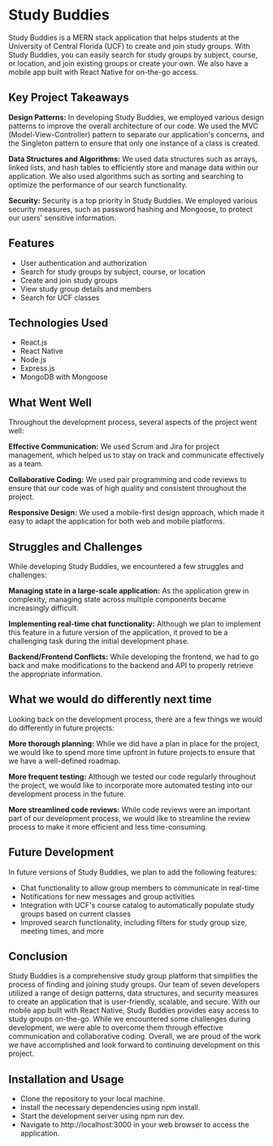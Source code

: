 # Study Buddies

Study Buddies is a MERN stack application that helps students at the University of Central Florida (UCF) to create and join study groups. With Study Buddies, you can easily search for study groups by subject, course, or location, and join existing groups or create your own. We also have a mobile app built with React Native for on-the-go access.


## Key Project Takeaways

**Design Patterns:** In developing Study Buddies, we employed various design patterns to improve the overall architecture of our code. We used the MVC (Model-View-Controller) pattern to separate our application's concerns, and the Singleton pattern to ensure that only one instance of a class is created.

**Data Structures and Algorithms:** We used data structures such as arrays, linked lists, and hash tables to efficiently store and manage data within our application. We also used algorithms such as sorting and searching to optimize the performance of our search functionality.

**Security:** Security is a top priority in Study Buddies. We employed various security measures, such as password hashing and Mongoose, to protect our users' sensitive information.

## Features

* User authentication and authorization
* Search for study groups by subject, course, or location
* Create and join study groups
* View study group details and members
* Search for UCF classes

## Technologies Used

* React.js
* React Native
* Node.js
* Express.js
* MongoDB with Mongoose


## What Went Well

Throughout the development process, several aspects of the project went well:

**Effective Communication:** We used Scrum and Jira for project management, which helped us to stay on track and communicate effectively as a team.

**Collaborative Coding:** We used pair programming and code reviews to ensure that our code was of high quality and consistent throughout the project.

**Responsive Design:** We used a mobile-first design approach, which made it easy to adapt the application for both web and mobile platforms.

## Struggles and Challenges

While developing Study Buddies, we encountered a few struggles and challenges:

**Managing state in a large-scale application:** As the application grew in complexity, managing state across multiple components became increasingly difficult.

**Implementing real-time chat functionality:** Although we plan to implement this feature in a future version of the application, it proved to be a challenging task during the initial development phase.

**Backend/Frontend Conflicts:** While developing the frontend, we had to go back and make modifications to the backend and API to properly retrieve the appropriate information.

## What we would do differently next time

Looking back on the development process, there are a few things we would do differently in future projects:

**More thorough planning:** While we did have a plan in place for the project, we would like to spend more time upfront in future projects to ensure that we have a well-defined roadmap.

**More frequent testing:** Although we tested our code regularly throughout the project, we would like to incorporate more automated testing into our development process in the future.

**More streamlined code reviews:** While code reviews were an important part of our development process, we would like to streamline the review process to make it more efficient and less time-consuming.

## Future Development

In future versions of Study Buddies, we plan to add the following features:

* Chat functionality to allow group members to communicate in real-time
* Notifications for new messages and group activities
* Integration with UCF's course catalog to automatically populate study groups based on current classes
* Improved search functionality, including filters for study group size, meeting times, and more

## Conclusion

Study Buddies is a comprehensive study group platform that simplifies the process of finding and joining study groups. Our team of seven developers utilized a range of design patterns, data structures, and security measures to create an application that is user-friendly, scalable, and secure. With our mobile app built with React Native, Study Buddies provides easy access to study groups on-the-go. While we encountered some challenges during development, we were able to overcome them through effective communication and collaborative coding. Overall, we are proud of the work we have accomplished and look forward to continuing development on this project.


## Installation and Usage

* Clone the repository to your local machine.
* Install the necessary dependencies using npm install.
* Start the development server using npm run dev.
* Navigate to http://localhost:3000 in your web browser to access the application.

